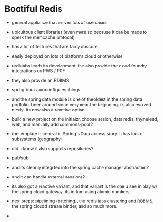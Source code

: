 # Bootiful Redis 


* general appliance that serves lots of use cases 
- ubiquitous client libraries (even more so because it can be made to speak the memcache protocol)
- has a lot of features that are fairly obscure
- easily deployed on lots of platforms cloud or otherwise 
- redislabs leads its development. the also provide the cloud foundry integrations on PWS / PCF 
- they also provide an RDBMS 
- spring boot autoconfigures things 
- and the spring data module is one of theoldest in the spring data portfolio. been around since very near the beginning. its also evolved nicely. its now also a reactive option.
- build a new project on the initialzr, choose sesion, data redis, thymelead, web, and manually add commons-pool2
- the template is central to Spring's Data access story. it has lots of subsystems (geography) 
- did u know it also supports repositories? 
- pub/sub
- and its cleanly integrted into the spring cache manager abstraction?
- and it can handle external sessions? 
- its also got a reactive variant, and that variant is the one u see in play w/ the spring cloud gateway. its in turn using atomic numbers.
- next steps: pipelining (batching), the redis labs clustering and RDBMS, the spring cloudd stream binder, and so much more. 

- 
